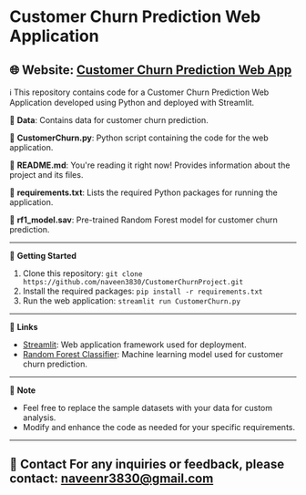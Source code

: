 # Customer Churn Prediction Web Application
🌐 **Website**: [Customer Churn Prediction Web App](https://customerchurnwebapp.streamlit.app/)
---
ℹ️ This repository contains code for a Customer Churn Prediction Web Application developed using Python and deployed with Streamlit.

📁 **Data**: Contains data for customer churn prediction.

📄 **CustomerChurn.py**: Python script containing the code for the web application.

📄 **README.md**: You're reading it right now! Provides information about the project and its files.

📄 **requirements.txt**: Lists the required Python packages for running the application.

📄 **rf1_model.sav**: Pre-trained Random Forest model for customer churn prediction.

---

🚀 **Getting Started**
1. Clone this repository: `git clone https://github.com/naveen3830/CustomerChurnProject.git`
2. Install the required packages: `pip install -r requirements.txt`
3. Run the web application: `streamlit run CustomerChurn.py`
---
🔗 **Links**
- [Streamlit](https://streamlit.io/): Web application framework used for deployment.
- [Random Forest Classifier](https://scikit-learn.org/stable/modules/generated/sklearn.ensemble.RandomForestClassifier.html): Machine learning model used for customer churn prediction.
---
📝 **Note**
- Feel free to replace the sample datasets with your data for custom analysis.
- Modify and enhance the code as needed for your specific requirements.
---
📧 **Contact**
For any inquiries or feedback, please contact: [naveenr3830@gmail.com](mailto:your-email@example.com)
---
